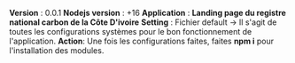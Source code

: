**Version** : 0.0.1
**Nodejs version** : +16
**Application** : **Landing page du registre national carbon de la Côte D'ivoire**
**Setting** : Fichier default -> Il s'agit de toutes les configurations systèmes pour le bon fonctionnement de l'application.
**Action**: Une fois les configurations faites, faites **npm i** pour l'installation des modules.
